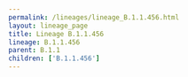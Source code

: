 ```yaml
---
permalink: /lineages/lineage_B.1.1.456.html
layout: lineage_page
title: Lineage B.1.1.456
lineage: B.1.1.456
parent: B.1.1
children: ['B.1.1.456']
---
```

